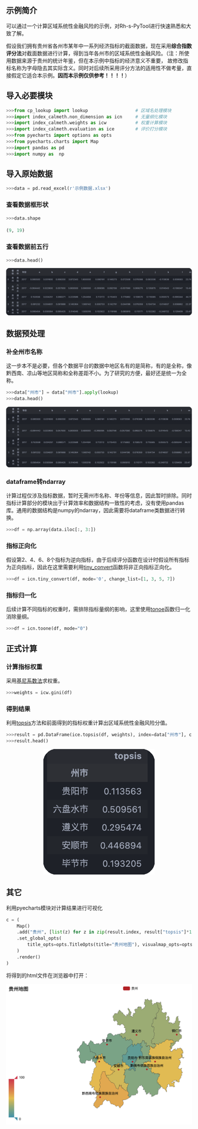 ## 示例简介
可以通过一个计算区域系统性金融风险的示例，对Rh-s-PyTool进行快速熟悉和大致了解。

假设我们拥有贵州省各州市某年中一系列经济指标的截面数据，现在采用**综合指数评分法**对截面数据进行计算，得到当年各州市的区域系统性金融风险。（注：所使用数据来源于贵州的统计年鉴，但在本示例中指标的经济意义不重要，
故修改指标名称为字母隐去其实际含义。同时对后续所采用评分方法的适用性不做考量，直接假定它适合本示例。**因而本示例仅供参考！！！！**）

## 导入必要模块
```python
>>>from cp_lookup import lookup                  # 区域名处理模块
>>>import index_calmeth.non_dimension as icn     # 无量纲化模块
>>>import index_calmeth.weights as icw           # 权重计算模块
>>>import index_calmeth.evaluation as ice        # 评价打分模块
>>>from pyecharts import options as opts
>>>from pyecharts.charts import Map
>>>import pandas as pd
>>>import numpy as  np
```

## 导入原始数据
```python
>>>data = pd.read_excel(r'示例数据.xlsx')
```

### 查看数据框形状
```python
>>>data.shape

(9, 19)
```

### 查看数据前五行
```python
>>>data.head()
```
<center>

![原数据前五行](assets/head.png)
</center>

## 数据预处理
### 补全州市名称
这一步本不是必要，但各个数据平台的数据中地区名有的是简称，有的是全称，像黔西南、凉山等地区简称和全称差距不小。为了研究的方便，最好还是统一为全称。
```python
>>>data["州市"] = data["州市"].apply(lookup)
>>>data.head()
```
<center>

![补全后前五行](assets/new_head.png)
</center>

### dataframe转ndarray
计算过程仅涉及指标数据，暂时无需州市名称、年份等信息，因此暂时排除。同时指标计算部分的模块出于计算效率和数据结构一致性的考虑，没有使用pandas库。通用的数据结构是numpy的ndarray，因此需要将dataframe类数据进行转换。
```python
>>>df = np.array(data.iloc[:, 3:])
```

### 指标正向化
假设第2、4、6、8个指标为逆向指标，由于后续评分函数在设计时假设所有指标为正向指标，因此在这里需要利用[tiny_convert](./api/index_calmeth.md#tiny_convert)函数将非正向指标正向化。
```python
>>>df = icn.tiny_convert(df, mode='0', change_list=[1, 3, 5, 7])
```

### 指标归一化
后续计算不同指标的权重时，需排除指标量纲的影响，这里使用[tonoe](./api/index_calmeth.md#toone)函数归一化消除量纲。
```python
>>>df = icn.toone(df, mode="0")
```

## 正式计算
### 计算指标权重
采用[基尼系数法](./api/index_calmeth.md#gini)求权重。
```python
>>>weights = icw.gini(df)
```

### 得到结果
利用[topsis](./api/index_calmeth.md#topsis)方法和前面得到的指标权重计算出区域系统性金融风险分值。
```python
>>>result = pd.DataFrame(ice.topsis(df, weights), index=data["州市"], columns=["topsis"])
>>>result.head()
```
<center>

![风险分值](assets/result_head.png)

</center>

## 其它
利用pyecharts模块对计算结果进行可视化
```python
c = (
    Map()
    .add("贵州", [list(z) for z in zip(result.index, result["topsis"]*100)], "贵州")
    .set_global_opts(
        title_opts=opts.TitleOpts(title="贵州地图"), visualmap_opts=opts.VisualMapOpts()
    )
    .render()
)
```
将得到的html文件在浏览器中打开：
<center>

![风险地图](assets/map.png)
</center>
